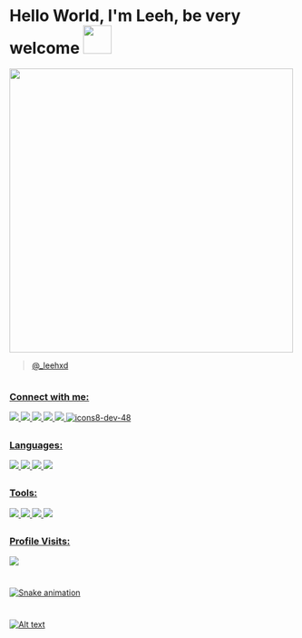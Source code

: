 <div>
  
# Hello World, I'm  Leeh, be very welcome <img height = "50em" src = "https://pa1.narvii.com/6600/68788f7598534e8ef6dadb46cab6a194d340d312_hq.gif" />


  <img height = "500px" src = "https://media2.giphy.com/media/juua9i2c2fA0AIp2iq/giphy.gif?cid=ecf05e47sh4porccu4yu85z6m9ue7pb9be0iqtddrm6qudwt&ep=v1_gifs_related&rid=giphy.gif&ct=s"/>  

  <blockquote class="tiktok-embed" cite="https://www.tiktok.com/@_leehxd" data-unique-id="_leehxd" data-embed-type="creator" style="max-width: 780px; min-width: 288px;" > <section> <a target="_blank" href="https://www.tiktok.com/@_leehxd?refer=creator_embed">@_leehxd</a> </section> </blockquote> <script async src="https://www.tiktok.com/embed.js"></script>
  
  <a href="https://github.com/LeehXD">

<img scr ="https://media3.giphy.com/media/TIj8cbzWYKnE9ul3ab/giphy.gif?cid=ecf05e47llmzl2kxonzjohbri1qnn4orba5pbk5xgyj4ikh6&ep=v1_gifs_related&rid=giphy.gif&ct=s"/>

 ### Connect with me:

 <a href = "https://api.whatsapp.com/send?phone=5514996070485&text=Ol%C3%A1%2C%20Tudo%20bem%3F%20Vim%20pelo%20seu%20perfil%20do%20GitHub. " target = "_ blank"> <img src="https://img.icons8.com/color/48/000000/whatsapp--v1.png"/>
 <a href = "https://www.facebook.com/leeh310801/" target = "_ blank"><img src="https://img.icons8.com/color/48/000000/facebook-new.png"/>
 <a href = "https://www.instagram.com/_leehxd/?hl=pt" target="_blank"><img src="https://img.icons8.com/color/48/000000/instagram-new.png"/>
 <a href = "https://www.linkedin.com/in/let%C3%ADcia-jord%C3%A3o-011389197/"> <img src="https://img.icons8.com/fluency/48/000000/linkedin-circled.png"/>
 <a href = "mailto:info@example.com?&subject=&cc=&bcc=&body=contato@leehxd.com.br%0A"><img src="https://img.icons8.com/color/48/000000/gmail-new.png"/>
 <a href = "https://dev.to/leehxd" > ![icons8-dev-48](https://user-images.githubusercontent.com/82847453/128442068-90264e01-d9be-47b9-ac4a-f4d96038b612.png)
##
### Languages:
   
<img src="https://img.icons8.com/color/48/000000/html-5--v1.png"/>
<img src="https://img.icons8.com/color/48/000000/css3.png"/>
<img src="https://img.icons8.com/color/48/000000/python--v1.png"/>
<img src="https://img.icons8.com/officel/50/000000/php-logo.png"/>
   
##
### Tools:

   <img src="https://img.icons8.com/color/48/000000/git.png"/>
   <img src="https://img.icons8.com/fluency/48/000000/github.png"/>
   <img src="https://img.icons8.com/color/48/000000/visual-studio-code-2019.png"/>
   <img src="https://img.icons8.com/color/48/000000/pycharm.png"/>

##
### Profile Visits:
   
   <img src="https://profile-counter.glitch.me/LeehXD/count.svg" />  
   
#
   
![Snake animation](https://github.com/leehxd/leehxd/blob/output/github-contribution-grid-snake.svg)
     
#
   
   
![Alt text](https://spotify-recently-played-readme.vercel.app/api?user=21wh7zwrhaod6l6r5a4vx42dy)
    
      
 </div>  

